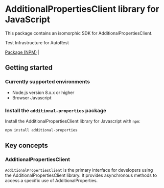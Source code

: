 # AdditionalPropertiesClient library for JavaScript

This package contains an isomorphic SDK for AdditionalPropertiesClient.

Test Infrastructure for AutoRest

[Package (NPM)](https://www.npmjs.com/package/additional-properties) |

## Getting started

### Currently supported environments

- Node.js version 8.x.x or higher
- Browser Javascript


### Install the `additional-properties` package

Install the AdditionalPropertiesClient library for Javascript with `npm`:

```bash
npm install additional-properties
```


## Key concepts

### AdditionalPropertiesClient

`AdditionalPropertiesClient` is the primary interface for developers using the AdditionalPropertiesClient library. It provides asynchronous methods to access a specific use of AdditionalProperties.